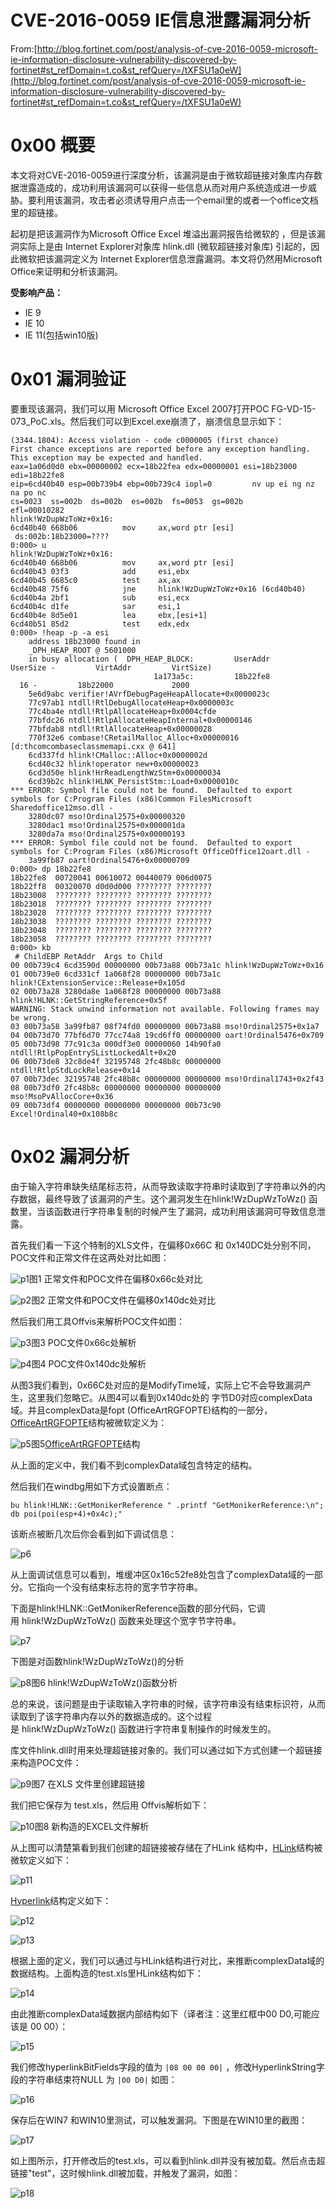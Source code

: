 # CVE-2016-0059 IE信息泄露漏洞分析

From:[http://blog.fortinet.com/post/analysis-of-cve-2016-0059-microsoft-ie-information-disclosure-vulnerability-discovered-by-fortinet#st_refDomain=t.co&st_refQuery=/tXFSU1a0eW](http://blog.fortinet.com/post/analysis-of-cve-2016-0059-microsoft-ie-information-disclosure-vulnerability-discovered-by-fortinet#st_refDomain=t.co&st_refQuery=/tXFSU1a0eW)

0x00 概要
=====

本文将对CVE-2016-0059进行深度分析，该漏洞是由于微软超链接对象库内存数据泄露造成的，成功利用该漏洞可以获得一些信息从而对用户系统造成进一步威胁。要利用该漏洞，攻击者必须诱导用户点击一个email里的或者一个office文档里的超链接。

起初是把该漏洞作为Microsoft Office Excel 堆溢出漏洞报告给微软的 ，但是该漏洞实际上是由 Internet Explorer对象库 hlink.dll (微软超链接对象库) 引起的，因此微软把该漏洞定义为 Internet Explorer信息泄露漏洞。本文将仍然用Microsoft Office来证明和分析该漏洞。

**受影响产品：**

*   IE 9
*   IE 10
*   IE 11(包括win10版)

0x01 漏洞验证
=====

要重现该漏洞，我们可以用 Microsoft Office Excel 2007打开POC FG-VD-15-073_PoC.xls。然后我们可以到Excel.exe崩溃了，崩溃信息显示如下：

```
(3344.1804): Access violation - code c0000005 (first chance)
First chance exceptions are reported before any exception handling.
This exception may be expected and handled.
eax=1a06d0d0 ebx=00000002 ecx=18b22fea edx=00000001 esi=18b23000 edi=18b22fe8
eip=6cd40b40 esp=00b739b4 ebp=00b739c4 iopl=0         nv up ei ng nz na po nc
cs=0023  ss=002b  ds=002b  es=002b  fs=0053  gs=002b             efl=00010282
hlink!WzDupWzToWz+0x16:
6cd40b40 668b06          mov     ax,word ptr [esi]        ds:002b:18b23000=????
0:000> u
hlink!WzDupWzToWz+0x16:
6cd40b40 668b06          mov     ax,word ptr [esi]
6cd40b43 03f3            add     esi,ebx
6cd40b45 6685c0          test    ax,ax
6cd40b48 75f6            jne     hlink!WzDupWzToWz+0x16 (6cd40b40)
6cd40b4a 2bf1            sub     esi,ecx
6cd40b4c d1fe            sar     esi,1
6cd40b4e 8d5e01          lea     ebx,[esi+1]
6cd40b51 85d2            test    edx,edx
0:000> !heap -p -a esi
    address 18b23000 found in
    _DPH_HEAP_ROOT @ 5601000
    in busy allocation (  DPH_HEAP_BLOCK:         UserAddr         UserSize -         VirtAddr         VirtSize)
                                1a173a5c:         18b22fe8               16 -         18b22000             2000
    5e6d9abc verifier!AVrfDebugPageHeapAllocate+0x0000023c
    77c97ab1 ntdll!RtlDebugAllocateHeap+0x0000003c
    77c4ba4e ntdll!RtlpAllocateHeap+0x0004cfde
    77bfdc26 ntdll!RtlpAllocateHeapInternal+0x00000146
    77bfdab8 ntdll!RtlAllocateHeap+0x00000028
    770f32e6 combase!CRetailMalloc_Alloc+0x00000016 [d:thcomcombaseclassmemapi.cxx @ 641]
    6cd337fd hlink!CMalloc::Alloc+0x0000002d
    6cd40c32 hlink!operator new+0x00000023
    6cd3d50e hlink!HrReadLengthWzStm+0x00000034
    6cd39b2c hlink!HLNK_PersistStm::Load+0x0000010c
*** ERROR: Symbol file could not be found.  Defaulted to export symbols for C:Program Files (x86)Common FilesMicrosoft Sharedoffice12mso.dll - 
    3280dc07 mso!Ordinal2575+0x00000320
    3280dac1 mso!Ordinal2575+0x000001da
    3280da7a mso!Ordinal2575+0x00000193
*** ERROR: Symbol file could not be found.  Defaulted to export symbols for C:Program Files (x86)Microsoft OfficeOffice12oart.dll - 
    3a99fb87 oart!Ordinal5476+0x00000709
0:000> dp 18b22fe8               
18b22fe8  00720041 00610072 00440079 006d0075
18b22ff8  00320070 d0d0d000 ???????? ????????
18b23008  ???????? ???????? ???????? ????????
18b23018  ???????? ???????? ???????? ????????
18b23028  ???????? ???????? ???????? ????????
18b23038  ???????? ???????? ???????? ????????
18b23048  ???????? ???????? ???????? ????????
18b23058  ???????? ???????? ???????? ????????
0:000> kb
 # ChildEBP RetAddr  Args to Child              
00 00b739c4 6cd3590d 00000000 00b73a88 00b73a1c hlink!WzDupWzToWz+0x16
01 00b739e0 6cd331cf 1a068f28 00000000 00b73a1c hlink!CExtensionService::Release+0x105d
02 00b73a28 3280da8e 1a068f28 00000000 00b73a88 hlink!HLNK::GetStringReference+0x5f
WARNING: Stack unwind information not available. Following frames may be wrong.
03 00b73a58 3a99fb87 08f74fd0 00000000 00b73a88 mso!Ordinal2575+0x1a7
04 00b73d70 77bf6d70 77cc74a8 19cd6ff0 00000000 oart!Ordinal5476+0x709
05 00b73d98 77c91c3a 000df3e0 00000060 14b90fa0 ntdll!RtlpPopEntrySListLockedAlt+0x20
06 00b73de8 32c8de4f 32195748 2fc48b8c 00000000 ntdll!RtlpStdLockRelease+0x14
07 00b73dec 32195748 2fc48b8c 00000000 00000000 mso!Ordinal1743+0x2f43
08 00b73df0 2fc48b8c 00000000 00000000 00000000 mso!MsoPvAllocCore+0x36
09 00b73df4 00000000 00000000 00000000 00b73c90 Excel!Ordinal40+0x108b8c

```

0x02 漏洞分析
=====

由于输入字符串缺失结尾标志符，从而导致读取字符串时读取到了字符串以外的内存数据，最终导致了该漏洞的产生。这个漏洞发生在hlink!WzDupWzToWz() 函数里，当该函数进行字符串复制的时候产生了漏洞，成功利用该漏洞可导致信息泄露。

首先我们看一下这个特制的XLS文件，在偏移0x66C 和 0x140DC处分别不同，POC文件和正常文件在这两处对比如图：

![p1](http://drops.javaweb.org/uploads/images/d3459c56553a9cad1619c4568259cb26fe2a46e8.jpg)图1 正常文件和POC文件在偏移0x66c处对比

![p2](http://drops.javaweb.org/uploads/images/f2660e6519b40dfa1d1a945235e02fdb06a91ce1.jpg)图2 正常文件和POC文件在偏移0x140dc处对比

然后我们用工具Offvis来解析POC文件如图：

![p3](http://drops.javaweb.org/uploads/images/ab16e4f15262ad931c3985fbfbc77b9b2b50f4fb.jpg)图3 POC文件0x66c处解析

![p4](http://drops.javaweb.org/uploads/images/375df28f4e8cf959cb7470a9ea3e65e64d49636d.jpg)图4 POC文件0x140dc处解析

从图3我们看到，0x66C处对应的是ModifyTime域，实际上它不会导致漏洞产生，这里我们忽略它。从图4可以看到0x140dc处的 字节D0对应complexData域。并且complexData是fopt (OfficeArtRGFOPTE)结构的一部分，[OfficeArtRGFOPTE](https://msdn.microsoft.com/en-us/library/dd950574(v=office.12).aspx)结构被微软定义为：

![p5](http://drops.javaweb.org/uploads/images/51d7052fc27d74f35fad7e19deb1473e434f45b2.jpg)图5[OfficeArtRGFOPTE](https://msdn.microsoft.com/en-us/library/dd950574(v=office.12).aspx)结构

从上面的定义中，我们看不到complexData域包含特定的结构。

然后我们在windbg用如下方式设置断点：

```
bu hlink!HLNK::GetMonikerReference " .printf "GetMonikerReference:\n"; db poi(poi(esp+4)+0x4c);"

```

该断点被断几次后你会看到如下调试信息：

![p6](http://drops.javaweb.org/uploads/images/5644a51f618fe544363c4d55f1ab42c4820a167f.jpg)

从上面调试信息可以看到，堆缓冲区0x16c52fe8处包含了complexData域的一部分。它指向一个没有结束标志符的宽字节字符串。

下面是hlink!HLNK::GetMonikerReference函数的部分代码，它调用 hlink!WzDupWzToWz() 函数来处理这个宽字节字符串。

![p7](http://drops.javaweb.org/uploads/images/6dd0f897c737a15a40cd501df3a4d68f6448864c.jpg)

下图是对函数hlink!WzDupWzToWz()的分析

![p8](http://drops.javaweb.org/uploads/images/87cb43128a05022981abd3d98dd8ab3d57325746.jpg)图6 hlink!WzDupWzToWz()函数分析

总的来说，该问题是由于读取输入字符串的时候，该字符串没有结束标识符，从而读取到了该字符串内存以外的数据造成的。这个过程是 hlink!WzDupWzToWz() 函数进行字符串复制操作的时候发生的。

库文件hlink.dll时用来处理超链接对象的。我们可以通过如下方式创建一个超链接来构造POC文件：

![p9](http://drops.javaweb.org/uploads/images/239d57e675a54f160976242a1c91ae34b0a4cf61.jpg)图7 在XLS 文件里创建超链接

我们把它保存为 test.xls，然后用 Offvis解析如下：

![p10](http://drops.javaweb.org/uploads/images/f8aea3ae508b65b02bae2094689018e4db7aa8e4.jpg)图8 新构造的EXCEL文件解析

从上图可以清楚第看到我们创建的超链接被存储在了HLink 结构中，[HLink](https://msdn.microsoft.com/en-us/library/dd926760(v=office.12).aspx)结构被微软定义如下：

![p11](http://drops.javaweb.org/uploads/images/f9cd3a1402c5350fe6ef5b922979acb3225f8bac.jpg)

[Hyperlink](https://msdn.microsoft.com/en-us/library/dd909835(v=office.12).aspx)结构定义如下：

![p12](http://drops.javaweb.org/uploads/images/b523dd83c6bad8ee58115b8e622f8b8705f9b1f7.jpg)

![p13](http://drops.javaweb.org/uploads/images/62f7a1b58767b574be499e4a9d50e3c4b123749f.jpg)

根据上面的定义，我们可以通过与HLink结构进行对比，来推断complexData域的数据结构。上面构造的test.xls里HLink结构如下：

![p14](http://drops.javaweb.org/uploads/images/920ff5fb167e6210a5f2e88b2b9010fc844d77d1.jpg)

由此推断complexData域数据内部结构如下（译者注：这里红框中00 D0,可能应该是 00 00）：

![p15](http://drops.javaweb.org/uploads/images/4a75e3d50d55f627d32a75ff8601d1cb1a175f03.jpg)

我们修改hyperlinkBitFields字段的值为 `|08 00 00 00|` ，修改HyperlinkString字段的字符串结束符NULL 为 `|00 D0|` 如图：

![p16](http://drops.javaweb.org/uploads/images/26f0743870498f09c5a358ce50ee299e0a78fcd4.jpg)

保存后在WIN7 和WIN10里测试，可以触发漏洞。下图是在WIN10里的截图：

![p17](http://drops.javaweb.org/uploads/images/6b01b73e45499ecf403e154750e9d0ce2dd3ae78.jpg)

如上图所示，打开修改后的test.xls，可以看到hlink.dll并没有被加载。然后点击超链接"test"，这时候hlink.dll被加载，并触发了漏洞，如图：

![p18](http://drops.javaweb.org/uploads/images/44aa7d91bcefa2844ca685ebb182cd368b2ba1ed.jpg)